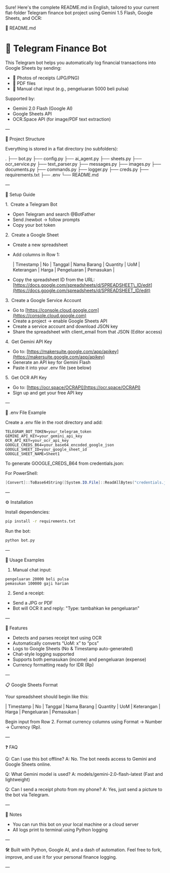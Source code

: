 Sure! Here's the complete README.md in English, tailored to your current flat-folder Telegram finance bot project using Gemini 1.5 Flash, Google Sheets, and OCR:

📄 README.md

# 🧾 Telegram Finance Bot

This Telegram bot helps you automatically log financial transactions into Google Sheets by sending:

* 🧾 Photos of receipts (JPG/PNG)
* 📄 PDF files
* 💬 Manual chat input (e.g., pengeluaran 5000 beli pulsa)

Supported by:

* Gemini 2.0 Flash (Google AI)
* Google Sheets API
* OCR.Space API (for image/PDF text extraction)

—

📁 Project Structure

Everything is stored in a flat directory (no subfolders):

.
├── bot.py
├── config.py
├── ai\_agent.py
├── sheets.py
├── ocr\_service.py
├── text\_parser.py
├── messages.py
├── images.py
├── documents.py
├── commands.py
├── logger.py
├── creds.py
├── requirements.txt
├── .env
└── README.md

—

🚀 Setup Guide

1. Create a Telegram Bot

* Open Telegram and search @BotFather
* Send /newbot → follow prompts
* Copy your bot token

2. Create a Google Sheet

* Create a new spreadsheet

* Add columns in Row 1:

  \| Timestamp | No | Tanggal | Nama Barang | Quantity | UoM | Keterangan | Harga | Pengeluaran | Pemasukan |

* Copy the spreadsheet ID from the URL:
  [https://docs.google.com/spreadsheets/d/SPREADSHEET\_ID/edit](https://docs.google.com/spreadsheets/d/SPREADSHEET_ID/edit)

3. Create a Google Service Account

* Go to [https://console.cloud.google.com](https://console.cloud.google.com)
* Create a project → enable Google Sheets API
* Create a service account and download JSON key
* Share the spreadsheet with client\_email from that JSON (Editor access)

4. Get Gemini API Key

* Go to: [https://makersuite.google.com/app/apikey](https://makersuite.google.com/app/apikey)
* Generate an API key for Gemini Flash
* Paste it into your .env file (see below)

5. Get OCR API Key

* Go to: [https://ocr.space/OCRAPI](https://ocr.space/OCRAPI)
* Sign up and get your free API key

—

🔐 .env File Example

Create a .env file in the root directory and add:

```env
TELEGRAM_BOT_TOKEN=your_telegram_token
GEMINI_API_KEY=your_gemini_api_key
OCR_API_KEY=your_ocr_api_key
GOOGLE_CREDS_B64=your_base64_encoded_google_json
GOOGLE_SHEET_ID=your_google_sheet_id
GOOGLE_SHEET_NAME=Sheet1
```

To generate GOOGLE\_CREDS\_B64 from credentials.json:

For PowerShell:

```powershell
[Convert]::ToBase64String([System.IO.File]::ReadAllBytes("credentials.json"))
```

—

⚙️ Installation

Install dependencies:

```bash
pip install -r requirements.txt
```

Run the bot:

```bash
python bot.py
```

—

💬 Usage Examples

1. Manual chat input:

```
pengeluaran 20000 beli pulsa
pemasukan 100000 gaji harian
```

2. Send a receipt:

* Send a JPG or PDF
* Bot will OCR it and reply: "Type: tambahkan ke pengeluaran"

—

🧠 Features

* Detects and parses receipt text using OCR
* Automatically converts “UoM: x” to “pcs”
* Logs to Google Sheets (No & Timestamp auto-generated)
* Chat-style logging supported
* Supports both pemasukan (income) and pengeluaran (expense)
* Currency formatting ready for IDR (Rp)

—

📋 Google Sheets Format

Your spreadsheet should begin like this:

\| Timestamp | No | Tanggal | Nama Barang | Quantity | UoM | Keterangan | Harga | Pengeluaran | Pemasukan |

Begin input from Row 2. Format currency columns using Format → Number → Currency (Rp).

—

❓ FAQ

Q: Can I use this bot offline?
A: No. The bot needs access to Gemini and Google Sheets online.

Q: What Gemini model is used?
A: models/gemini-2.0-flash-latest (Fast and lightweight)

Q: Can I send a receipt photo from my phone?
A: Yes, just send a picture to the bot via Telegram.

—

📌 Notes

* You can run this bot on your local machine or a cloud server
* All logs print to terminal using Python logging

—

🛠 Built with Python, Google AI, and a dash of automation.
Feel free to fork, improve, and use it for your personal finance logging.

—
